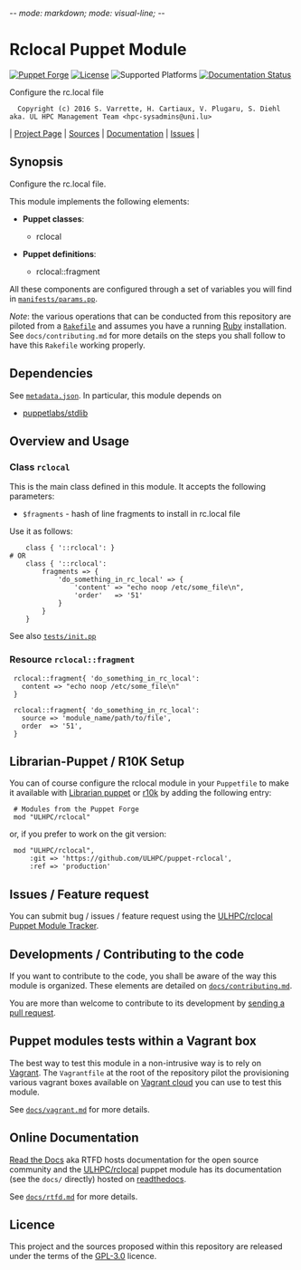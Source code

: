 -*- mode: markdown; mode: visual-line;  -*-

# Rclocal Puppet Module 

[![Puppet Forge](http://img.shields.io/puppetforge/v/ULHPC/rclocal.svg)](https://forge.puppetlabs.com/ULHPC/rclocal)
[![License](http://img.shields.io/:license-GPL3.0-blue.svg)](LICENSE)
![Supported Platforms](http://img.shields.io/badge/platform-debian-lightgrey.svg)
[![Documentation Status](https://readthedocs.org/projects/ulhpc-puppet-rclocal/badge/?version=latest)](https://readthedocs.org/projects/ulhpc-puppet-rclocal/?badge=latest)

Configure the rc.local file

      Copyright (c) 2016 S. Varrette, H. Cartiaux, V. Plugaru, S. Diehl aka. UL HPC Management Team <hpc-sysadmins@uni.lu>
      

| [Project Page](https://github.com/ULHPC/puppet-rclocal) | [Sources](https://github.com/ULHPC/puppet-rclocal) | [Documentation](https://ulhpc-puppet-rclocal.readthedocs.org/en/latest/) | [Issues](https://github.com/ULHPC/puppet-rclocal/issues) |

## Synopsis

Configure the rc.local file.

This module implements the following elements: 

* __Puppet classes__:
    * rclocal

* __Puppet definitions__: 
    * rclocal::fragment

All these components are configured through a set of variables you will find in
[`manifests/params.pp`](manifests/params.pp). 

_Note_: the various operations that can be conducted from this repository are piloted from a [`Rakefile`](https://github.com/ruby/rake) and assumes you have a running [Ruby](https://www.ruby-lang.org/en/) installation.
See `docs/contributing.md` for more details on the steps you shall follow to have this `Rakefile` working properly. 

## Dependencies

See [`metadata.json`](metadata.json). In particular, this module depends on 

* [puppetlabs/stdlib](https://forge.puppetlabs.com/puppetlabs/stdlib)

## Overview and Usage

### Class `rclocal`

This is the main class defined in this module.
It accepts the following parameters: 

* `$fragments` - hash of line fragments to install in rc.local file

Use it as follows:
```puppet
    class { '::rclocal': }
# OR
    class { '::rclocal':
        fragments => {
            'do_something_in_rc_local' => {
                'content' => "echo noop /etc/some_file\n",
                'order'   => '51'
            }
        }
    }
```

See also [`tests/init.pp`](tests/init.pp)

### Resource `rclocal::fragment`
```puppet
 rclocal::fragment{ 'do_something_in_rc_local':
   content => "echo noop /etc/some_file\n"
 }

 rclocal::fragment{ 'do_something_in_rc_local':
   source => 'module_name/path/to/file',
   order  => '51',
 }
```

## Librarian-Puppet / R10K Setup

You can of course configure the rclocal module in your `Puppetfile` to make it available with [Librarian puppet](http://librarian-puppet.com/) or
[r10k](https://github.com/adrienthebo/r10k) by adding the following entry:

     # Modules from the Puppet Forge
     mod "ULHPC/rclocal"

or, if you prefer to work on the git version: 

     mod "ULHPC/rclocal", 
         :git => 'https://github.com/ULHPC/puppet-rclocal',
         :ref => 'production' 

## Issues / Feature request

You can submit bug / issues / feature request using the [ULHPC/rclocal Puppet Module Tracker](https://github.com/ULHPC/puppet-rclocal/issues). 

## Developments / Contributing to the code 

If you want to contribute to the code, you shall be aware of the way this module is organized. 
These elements are detailed on [`docs/contributing.md`](contributing/index.md).

You are more than welcome to contribute to its development by [sending a pull request](https://help.github.com/articles/using-pull-requests). 

## Puppet modules tests within a Vagrant box

The best way to test this module in a non-intrusive way is to rely on [Vagrant](http://www.vagrantup.com/).
The `Vagrantfile` at the root of the repository pilot the provisioning various vagrant boxes available on [Vagrant cloud](https://atlas.hashicorp.com/boxes/search?utf8=%E2%9C%93&sort=&provider=virtualbox&q=svarrette) you can use to test this module.

See [`docs/vagrant.md`](vagrant.md) for more details. 

## Online Documentation

[Read the Docs](https://readthedocs.org/) aka RTFD hosts documentation for the open source community and the [ULHPC/rclocal](https://github.com/ULHPC/puppet-rclocal) puppet module has its documentation (see the `docs/` directly) hosted on [readthedocs](http://ulhpc-puppet-rclocal.rtfd.org).

See [`docs/rtfd.md`](rtfd.md) for more details.

## Licence

This project and the sources proposed within this repository are released under the terms of the [GPL-3.0](LICENCE) licence.
